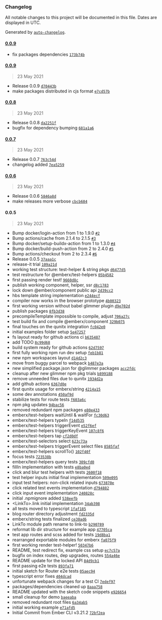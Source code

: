 ### Changelog

All notable changes to this project will be documented in this file. Dates are displayed in UTC.

Generated by [`auto-changelog`](https://github.com/CookPete/auto-changelog).

#### [0.0.9](https://github.com/izelnakri/emberx/compare/0.0.9...0.0.9)

- fix packages dependencies [`173b74b`](https://github.com/izelnakri/emberx/commit/173b74be4aa1ae590eeebbc76eab66e8b19e18d2)

#### [0.0.9](https://github.com/izelnakri/emberx/compare/0.0.8...0.0.9)

> 23 May 2021

- Release 0.0.9 [`d70443b`](https://github.com/izelnakri/emberx/commit/d70443baa6cc8f78fe494ac574c5808bcae48b19)
- make packages distributed in cjs format [`e7cd57b`](https://github.com/izelnakri/emberx/commit/e7cd57b5f6da6f50e91e698a3ed5b674d3f6409d)

#### [0.0.8](https://github.com/izelnakri/emberx/compare/0.0.7...0.0.8)

> 23 May 2021

- Release 0.0.8 [`da2251f`](https://github.com/izelnakri/emberx/commit/da2251f97b4548b26a1d4f78418f2caa337c73ce)
- bugfix for dependency bumping [`681a1a6`](https://github.com/izelnakri/emberx/commit/681a1a6508b0e5eedd4211b6aaa638edc9b58486)

#### [0.0.7](https://github.com/izelnakri/emberx/compare/0.0.6...0.0.7)

> 23 May 2021

- Release 0.0.7 [`763c54d`](https://github.com/izelnakri/emberx/commit/763c54dc6b5ea806849e488ed6442e4ee86a4913)
- changelog added [`7ea5259`](https://github.com/izelnakri/emberx/commit/7ea52590e466c394753b1e8bf5e4ce14b4ec1406)

#### [0.0.6](https://github.com/izelnakri/emberx/compare/0.0.5...0.0.6)

> 23 May 2021

- Release 0.0.6 [`5846a8d`](https://github.com/izelnakri/emberx/commit/5846a8dade0fbf2e0111de8e9b5be07c8053f58b)
- make releases more verbose [`cbcb684`](https://github.com/izelnakri/emberx/commit/cbcb6840da7b8d2871395767059c7a37ff16a903)

#### 0.0.5

> 23 May 2021

- Bump docker/login-action from 1 to 1.9.0 [`#2`](https://github.com/izelnakri/emberx/pull/2)
- Bump actions/cache from 2.1.4 to 2.1.5 [`#3`](https://github.com/izelnakri/emberx/pull/3)
- Bump docker/setup-buildx-action from 1 to 1.3.0 [`#4`](https://github.com/izelnakri/emberx/pull/4)
- Bump docker/build-push-action from 2 to 2.4.0 [`#5`](https://github.com/izelnakri/emberx/pull/5)
- Bump actions/checkout from 2 to 2.3.4 [`#6`](https://github.com/izelnakri/emberx/pull/6)
- Release 0.0.5 [`37aaa1c`](https://github.com/izelnakri/emberx/commit/37aaa1c1c338df43c4e4fbb651ac280c1ebc52c0)
- release-it trial [`109a21d`](https://github.com/izelnakri/emberx/commit/109a21dd2aab63bc7b7ae855a99c787daf601f97)
- working test structure: test-helper & string pkgs [`d6477d5`](https://github.com/izelnakri/emberx/commit/d6477d54736b82c0b3e6f2cdac2f950ebc3bdf49)
- test restructure for @emberx/test-helpers [`05b4582`](https://github.com/izelnakri/emberx/commit/05b45821e8db5f1ab4d95a6e15bcd8fcaaf90f54)
- first passing render test! [`9660d8c`](https://github.com/izelnakri/emberx/commit/9660d8cb0f647b21172e23c373f5e4840f4596c8)
- publish working component, helper, ssr [`d8c1783`](https://github.com/izelnakri/emberx/commit/d8c17832e3b53171a5cf8d6f90cfc44b2f2a7aaa)
- lock down @ember/component public api [`2d39cc2`](https://github.com/izelnakri/emberx/commit/2d39cc26b1f4574c1bc0f714263e29a32794c62a)
- hbs template string implementation [`e244ecf`](https://github.com/izelnakri/emberx/commit/e244ecf83ce2f46c1aa0ea6a3df18eb669d03e8b)
- compiler now works in the browser prototype [`4b00323`](https://github.com/izelnakri/emberx/commit/4b0032313e6bd0aba4bab639ee55229a95cba2b2)
- first working version without babel glimmer plugin [`d9e702d`](https://github.com/izelnakri/emberx/commit/d9e702d9e14420ef1b26f0fe79dd61e6c01a85a2)
- publish packages [`8fb3d38`](https://github.com/izelnakri/emberx/commit/8fb3d3816fc304227ebde740dd4b27f1fececd00)
- precompileTemplate impossible to compile, adjust [`706a27c`](https://github.com/izelnakri/emberx/commit/706a27ca1f10717edb99e50d1f1184b8f75d3478)
- test build fix and compile @emberx/component [`329b075`](https://github.com/izelnakri/emberx/commit/329b0756e7d4f63fef5b1a425c0cb7cf33832a34)
- final touches on the qunitx integration [`fc042e0`](https://github.com/izelnakri/emberx/commit/fc042e055a84206d2eb43700f97072fe7b8f82cd)
- initial examples folder setup [`5e47257`](https://github.com/izelnakri/emberx/commit/5e472570a5242fc5dbfe5463a77f84cf1efe6e37)
- fs layout ready for github actions ci [`b635487`](https://github.com/izelnakri/emberx/commit/b6354871f98e0bea7fb1440d9e80fa8bf7af3711)
- add TODO [`8c99d68`](https://github.com/izelnakri/emberx/commit/8c99d686e106461a6737be1125b97ccb56f9efd5)
- build system ready for github actions [`62d7597`](https://github.com/izelnakri/emberx/commit/62d759727a8331166fb2ca3b3fdac346dae3b927)
- first fully working npm run dev setup [`feb1b81`](https://github.com/izelnakri/emberx/commit/feb1b819a394e3f3e4ffa75056cdedeb0b58b03b)
- new npm workspaces layout [`d14d2c3`](https://github.com/izelnakri/emberx/commit/d14d2c3ac677081c8e3dce19c0b5ae48c08ce93d)
- move from buggy parcel to webpack [`b487e3a`](https://github.com/izelnakri/emberx/commit/b487e3a4186d72e62a56a4a14d1fb3c5099beb55)
- new simplified package.json for @glimmer packages [`acc2fdc`](https://github.com/izelnakri/emberx/commit/acc2fdc010b846a8bae0dd3ee3a56685f8e4702e)
- cleanup after new glimmer npm pkg trials [`b899188`](https://github.com/izelnakri/emberx/commit/b8991880e2f50fc546fbb0b2b0dca4f4c4051d49)
- remove unneeded files due to qunitx [`1934d2a`](https://github.com/izelnakri/emberx/commit/1934d2ae08ef86c9872dcf24ec5ec97dd52c9879)
- add github actions [`6367d0e`](https://github.com/izelnakri/emberx/commit/6367d0e853341a5ffe37d0c51a3bd9fa2b67ab33)
- first qunitx usage for emberx/string [`4214a15`](https://github.com/izelnakri/emberx/commit/4214a15bde7834d82832206f748a90cabc4e9d30)
- some dev annotations [`450af9d`](https://github.com/izelnakri/emberx/commit/450af9d9ed45875c581a15d6b2be81038c4f9db1)
- stabilize tests for route tests [`f603a6c`](https://github.com/izelnakri/emberx/commit/f603a6c8643d13facef78c4c73542074238b8f26)
- npm pkg updates [`94bac56`](https://github.com/izelnakri/emberx/commit/94bac56c7b93f73ffdb422f2cd05a573625e4bfe)
- removed redundant npm packages [`e80e433`](https://github.com/izelnakri/emberx/commit/e80e433fcfc97ddf260d60c29b374b0f2db469d2)
- emberx/test-helpers waitUntil & waitFor [`fc30d63`](https://github.com/izelnakri/emberx/commit/fc30d6304d9a1e6268555dbf6221a6b47225ee5d)
- emberx/test-helpers typeIn [`f14d535`](https://github.com/izelnakri/emberx/commit/f14d535462cc5cb618b60fd9cfb7f4cead44c518)
- emberx/test-helpers triggerEvent [`e52f6ef`](https://github.com/izelnakri/emberx/commit/e52f6efdc68d069653f55e67d389a476133c5058)
- emberx/test-helpers triggerKeyEvent [`107c8f6`](https://github.com/izelnakri/emberx/commit/107c8f6600e3b3374d49e2d7f3a09a4e20326a5b)
- emberx/test-helpers tap [`cf2d0df`](https://github.com/izelnakri/emberx/commit/cf2d0df2e6ee4f11e56a52f2602edad1cf889e1c)
- emberx/test-selectors select [`623c73a`](https://github.com/izelnakri/emberx/commit/623c73a3ee9011793c1656719f8e9e885fdbe45e)
- emberx/test-helpers triggerEvent select files [`8585faf`](https://github.com/izelnakri/emberx/commit/8585fafc5c7efce2b4a3a94a13734648e72777ca)
- emberx/test-helpers scrollTo() [`102f40f`](https://github.com/izelnakri/emberx/commit/102f40fb3775e5a6001a26c5b8d264e6afe41927)
- focus tests [`723538b`](https://github.com/izelnakri/emberx/commit/723538b11fa9f81209d91baf9b118535875a9bcf)
- emberx/test-helpers query tests [`309cfd0`](https://github.com/izelnakri/emberx/commit/309cfd0413ad181e77673550e9fce74753c5ce75)
- fillIn implementation with tests [`e8ba0ed`](https://github.com/izelnakri/emberx/commit/e8ba0ed49cd5777a7582c8111b7e4908783fca9b)
- click and blur test helpers with tests [`2600f18`](https://github.com/izelnakri/emberx/commit/2600f1835427023828915b4dd6a60c4a8a1e9cf2)
- test helper inputs initial final implementation [`509e095`](https://github.com/izelnakri/emberx/commit/509e095a51a6a99fa5745ffb8a92f7c675c5e3f3)
- input test helpers: non-click related inputs [`673870e`](https://github.com/izelnakri/emberx/commit/673870e313776c2dc54834eb9e4bd5f6bb2db7e9)
- click related test events implementation [`d794882`](https://github.com/izelnakri/emberx/commit/d7948824b8ed577353984650d27199bdbb14f617)
- click input event implementation [`240828c`](https://github.com/izelnakri/emberx/commit/240828c51500e0696b018cdf9cfa0be4d430ed85)
- initial .npmignore added [`538eefb`](https://github.com/izelnakri/emberx/commit/538eefbbebd89134ef8830e3aa55987f3164d299)
- &lt;LinkTo&gt;.link initial implementation [`34ab398`](https://github.com/izelnakri/emberx/commit/34ab3984a94c98673f398f0b051bd4db6f8ea0d0)
- all tests moved to typescript [`1faf185`](https://github.com/izelnakri/emberx/commit/1faf1851d988cabdbc26d8c96dbd8220a40cea0a)
- blog router directory adjustment [`fd2335d`](https://github.com/izelnakri/emberx/commit/fd2335d9f1638d26e5c2e6bbba154eb7e301351d)
- emberx/string tests finalized [`ce30ad6`](https://github.com/izelnakri/emberx/commit/ce30ad648de2e0e52605568d3703e2e756e65651)
- LinkTo module path rename to link-to [`b290789`](https://github.com/izelnakri/emberx/commit/b29078900012979c8ec5c49c2004cd56792c4ea7)
- reformat lib dir structure for example app [`47705ca`](https://github.com/izelnakri/emberx/commit/47705ca4c6586f430c51b27a15644fb4cdcc480f)
- test app routes and scss added for tests [`19d8ba1`](https://github.com/izelnakri/emberx/commit/19d8ba1b5f94df61836063d8b96170d2f393c311)
- rearranged exportable modules for emberx [`fa075f9`](https://github.com/izelnakri/emberx/commit/fa075f97a38f2a5a23d1b2672afed89c8da84f9a)
- first working render test-helper! [`50347b6`](https://github.com/izelnakri/emberx/commit/50347b63d1f04e5647ed8bc3ed5fbcee53d84e73)
- README, test redirect fix, example css setup [`ec7c57a`](https://github.com/izelnakri/emberx/commit/ec7c57a3a6d81b8f75b744fd8841afd3f7817113)
- bugfix on index routes, dep upgrades, routes [`554a46e`](https://github.com/izelnakri/emberx/commit/554a46e2acfb0e70429e54ecf6ca33a2dc9cca60)
- README update for the locked API [`84d9cb1`](https://github.com/izelnakri/emberx/commit/84d9cb10818c58361576dfac7ee3d2b6d25c7a7e)
- first passing e2e tests [`893fa71`](https://github.com/izelnakri/emberx/commit/893fa71b4464aec34bd09eb99eee1c36d1ef137f)
- initial sketch for Router e2e tests [`05aec94`](https://github.com/izelnakri/emberx/commit/05aec94e8a5dacb30ca5bf1a6c6a107be04d5075)
- typescript error fixes [`404dcad`](https://github.com/izelnakri/emberx/commit/404dcadd01dc1eb392eabe20beea308293c77467)
- unfortunate webpack changes for a test CI [`7edef97`](https://github.com/izelnakri/emberx/commit/7edef9715a99b58bd1e0c18c90787f22c4b19647)
- packages/dependencies cleaned up [`8aaa758`](https://github.com/izelnakri/emberx/commit/8aaa7587b1e6b8b702338279f226fa0fb38b5d68)
- README updated with the sketch code snippets [`e926654`](https://github.com/izelnakri/emberx/commit/e9266548e726898e0b702a91d133af1b8ceabf1e)
- small cleanup for demo [`baeeaba`](https://github.com/izelnakri/emberx/commit/baeeabaf73597fd0e43a6214e5e453924ead04fc)
- removed redundant root files [`6a34ab5`](https://github.com/izelnakri/emberx/commit/6a34ab5c1b6824a480fe1dfa13ac0898370bbb84)
- initial working example [`e71afd5`](https://github.com/izelnakri/emberx/commit/e71afd5a57cce06c78652efb924fa1acea492137)
- Initial Commit from Ember CLI v3.21.2 [`72bf2ea`](https://github.com/izelnakri/emberx/commit/72bf2ea842af237298c92de443ff13e1e95eef9d)
